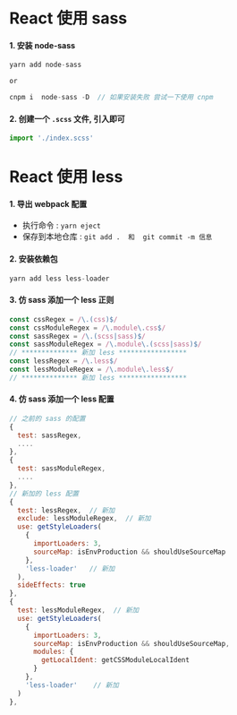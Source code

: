 #  React 使用 sass
#### 1. 安装 node-sass
```js
yarn add node-sass 

or

cnpm i  node-sass -D  // 如果安装失败 尝试一下使用 cnpm
``` 

#### 2. 创建一个 `.scss` 文件, 引入即可
```js
import './index.scss'
```


#  React 使用 less
#### 1. 导出 webpack 配置
- 执行命令 : `yarn eject`
- 保存到本地仓库 : `git add .  和  git commit -m 信息`

#### 2. 安装依赖包
```js
yarn add less less-loader 
```

#### 3. 仿 sass 添加一个 less 正则
```js
const cssRegex = /\.(css)$/
const cssModuleRegex = /\.module\.css$/
const sassRegex = /\.(scss|sass)$/
const sassModuleRegex = /\.module\.(scss|sass)$/
// ************** 新加 less *****************
const lessRegex = /\.less$/
const lessModuleRegex = /\.module\.less$/
// ************** 新加 less *****************
```

#### 4. 仿 sass 添加一个 less 配置
```js
// 之前的 sass 的配置
{
  test: sassRegex,
  ....
},
{
  test: sassModuleRegex,
  ....
},
// 新加的 less 配置
{
  test: lessRegex,  // 新加
  exclude: lessModuleRegex,  // 新加
  use: getStyleLoaders(
    {
      importLoaders: 3,
      sourceMap: isEnvProduction && shouldUseSourceMap
    },
    'less-loader'   // 新加
  ),
  sideEffects: true
},
{
  test: lessModuleRegex,  // 新加
  use: getStyleLoaders(
    {
      importLoaders: 3,
      sourceMap: isEnvProduction && shouldUseSourceMap,
      modules: {
        getLocalIdent: getCSSModuleLocalIdent
      }
    },
    'less-loader'    // 新加
  )
},
```

